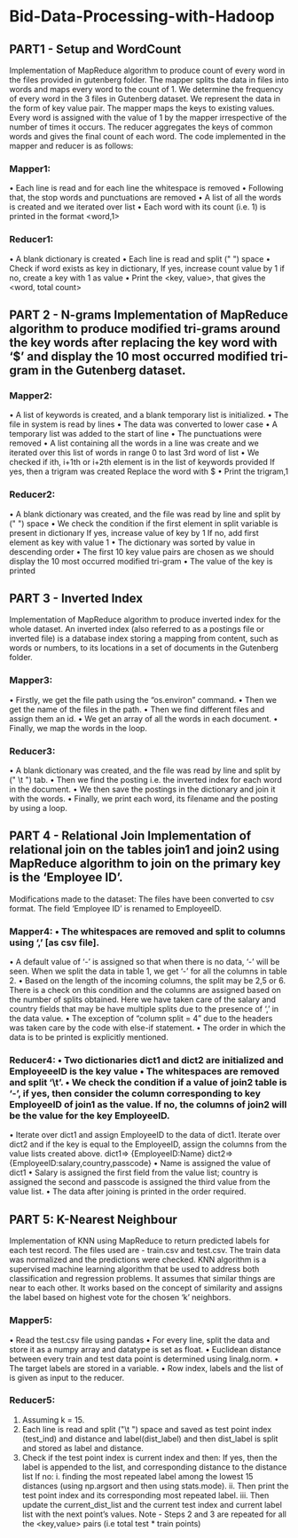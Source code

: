 # Bid-Data-Processing-with-Hadoop
## PART1 - Setup and WordCount
Implementation of MapReduce algorithm to produce count of every word in the files provided in gutenberg folder. The mapper splits the data in files into words and maps every word to the count of 1. We determine the frequency of every word in the 3 files in Gutenberg dataset. We represent the data in the form of key value pair. The mapper maps the keys to existing values. Every word is assigned with the value of 1 by the mapper irrespective of the number of times it occurs. The reducer aggregates the keys of common words and gives the final count of each word. The code implemented in the mapper and reducer is as follows:
### Mapper1:
• Each line is read and for each line the whitespace is removed
• Following that, the stop words and punctuations are removed
• A list of all the words is created and we iterated over list
• Each word with its count (i.e. 1) is printed in the format <word,1>
### Reducer1:
• A blank dictionary is created
• Each line is read and split (" ") space
• Check if word exists as key in dictionary,
If yes, increase count value by 1
if no, create a key with 1 as value
• Print the <key, value>, that gives the <word, total count>
<br>
## PART 2 - N-grams Implementation of MapReduce algorithm to produce modified tri-grams around the key words after replacing the key word with ‘$’ and display the 10 most occurred modified tri-gram in the Gutenberg dataset.
### Mapper2:
• A list of keywords is created, and a blank temporary list is initialized.
• The file in system is read by lines
• The data was converted to lower case
• A temporary list was added to the start of line
• The punctuations were removed
• A list containing all the words in a line was create and we iterated over this list of words in range 0 to last 3rd word of list
• We checked if ith, i+1th or i+2th element is in the list of keywords provided
If yes, then a trigram was created
Replace the word with $
• Print the trigram,1
### Reducer2:
• A blank dictionary was created, and the file was read by line and split by (" ") space
• We check the condition if the first element in split variable is present in dictionary
If yes, increase value of key by 1
If no, add first element as key with value 1
• The dictionary was sorted by value in descending order
• The first 10 key value pairs are chosen as we should display the 10 most occurred modified tri-gram
• The value of the key is printed
<br>
## PART 3 - Inverted Index
Implementation of MapReduce algorithm to produce inverted index for the whole dataset. An inverted index (also referred to as a postings file or inverted file) is a database index storing a mapping from content, such as words or numbers, to its locations in a set of documents in the Gutenberg folder.
### Mapper3:
• Firstly, we get the file path using the “os.environ” command.
• Then we get the name of the files in the path.
• Then we find different files and assign them an id.
• We get an array of all the words in each document.
• Finally, we map the words in the loop.
### Reducer3:
• A blank dictionary was created, and the file was read by line and split by (" \t ") tab.
• Then we find the posting i.e. the inverted index for each word in the document.
• We then save the postings in the dictionary and join it with the words.
• Finally, we print each word, its filename and the posting by using a loop.
<br>
## PART 4 - Relational Join Implementation of relational join on the tables join1 and join2 using MapReduce algorithm to join on the primary key is the ‘Employee ID’.
Modifications made to the dataset:
The files have been converted to csv format. The field ‘Employee ID’ is renamed to EmployeeID.
### Mapper4: • The whitespaces are removed and split to columns using ‘,’ [as csv file].
• A default value of ‘-’ is assigned so that when there is no data, ‘-’ will be seen. When we split the data in table 1, we get ‘-’ for all the columns in table 2.
• Based on the length of the incoming columns, the split may be 2,5 or 6. There is a check on this condition and the columns are assigned based on the number of splits obtained. Here we have taken care of the salary and country fields that may be have multiple splits due to the presence of ‘,’ in the data value.
• The exception of “column split = 4” due to the headers was taken care by the code with else-if statement. • The order in which the data is to be printed is explicitly mentioned.
### Reducer4: • Two dictionaries dict1 and dict2 are initialized and EmployeeeID is the key value • The whitespaces are removed and split ‘\t’. • We check the condition if a value of join2 table is ‘-’, if yes, then consider the column corresponding to key EmployeeID of join1 as the value. If no, the columns of join2 will be the value for the key EmployeeID.
• Iterate over dict1 and assign EmployeeID to the data of dict1.
Iterate over dict2 and if the key is equal to the EmployeeID, assign the columns from the value lists created above.
dict1=> {EmployeeID:Name}
dict2=> {EmployeeID:salary,country,passcode}
• Name is assigned the value of dict1
• Salary is assigned the first field from the value list; country is assigned the second and passcode is assigned the third value from the value list. • The data after joining is printed in the order required.
<br>
## PART 5: K-Nearest Neighbour
Implementation of KNN using MapReduce to return predicted labels for each test record. The files used are - train.csv and test.csv. The train data was normalized and the predictions were checked.
KNN algorithm is a supervised machine learning algorithm that be used to address both classification and regression problems. It assumes that similar things are near to each other. It works based on the concept of similarity and assigns the label based on highest vote for the chosen ‘k’ neighbors.
### Mapper5:
• Read the test.csv file using pandas
• For every line, split the data and store it as a numpy array and datatype is set as float.
• Euclidean distance between every train and test data point is determined using linalg.norm.
• The target labels are stored in a variable.
• Row index, labels and the list of is given as input to the reducer.
### Reducer5:
1. Assuming k = 15.
2. Each line is read and split ("\t ") space and saved as test point index (test_ind) and distance and label(dist_label) and then dist_label is split and stored as label and distance.
3. Check if the test point index is current index and then:
If yes, then the label is appended to the list, and corresponding distance to the distance list
If no:
i. finding the most repeated label among the lowest 15 distances (using np.argsort and then using stats.mode).
ii. Then print the test point index and its corresponding most repeated label.
iii. Then update the current_dist_list and the current test index and current label list with the next point’s values.
Note - Steps 2 and 3 are repeated for all the <key,value> pairs (i.e total test * train points)
